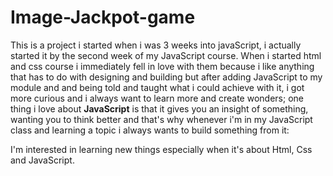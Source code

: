 # Image-Jackpot-game

This is a project i started when i was 3 weeks into javaScript, i actually started it by the second week of my JavaScript course. When i started html and css course i immediately fell in love with them because i like anything that has to do with designing and building but after adding JavaScript to my module and and being told and taught what i could achieve with it, i got more curious and i always want to learn more and create wonders; one thing i love about __JavaScript__ is that it gives you an insight of something, wanting you to think better and that's why whenever i'm in my JavaScript class and learning a topic i always wants to build something from it:

I'm interested in learning new things especially when it's about Html, Css and JavaScript.
